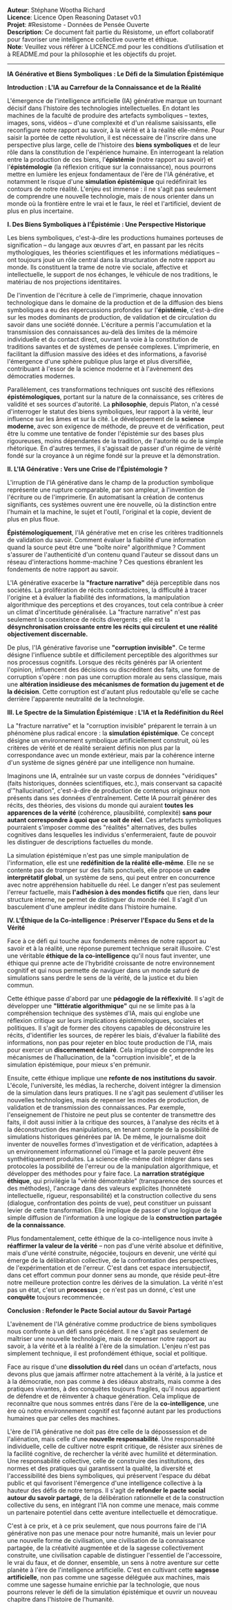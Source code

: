  **Auteur**: Stéphane Wootha Richard  
**Licence**: Licence Open Reasoning Dataset v0.1  
**Projet**: #Resistome - Données de Pensée Ouverte  
**Description**: Ce document fait partie du Résistome, un effort collaboratif pour favoriser une intelligence collective ouverte et éthique.  
**Note**: Veuillez vous référer à LICENCE.md pour les conditions d’utilisation et à README.md pour la philosophie et les objectifs du projet.

---

**IA Générative et Biens Symboliques : Le Défi de la Simulation Épistémique**

**Introduction : L'IA au Carrefour de la Connaissance et de la Réalité**

L'émergence de l'intelligence artificielle (IA) générative marque un tournant décisif dans l'histoire des technologies intellectuelles. En dotant les machines de la faculté de produire des artefacts symboliques – textes, images, sons, vidéos – d'une complexité et d'un réalisme saisissants, elle reconfigure notre rapport au savoir, à la vérité et à la réalité elle-même. Pour saisir la portée de cette révolution, il est nécessaire de l'inscrire dans une perspective plus large, celle de l'histoire des **biens symboliques** et de leur rôle dans la constitution de l'expérience humaine. En interrogeant la relation entre la production de ces biens, l'**épistémie** (notre rapport au savoir) et l'**épistémologie** (la réflexion critique sur la connaissance), nous pourrons mettre en lumière les enjeux fondamentaux de l'ère de l'IA générative, et notamment le risque d'une **simulation épistémique** qui redéfinirait les contours de notre réalité. L'enjeu est immense : il ne s'agit pas seulement de comprendre une nouvelle technologie, mais de nous orienter dans un monde où la frontière entre le vrai et le faux, le réel et l'artificiel, devient de plus en plus incertaine.

**I. Des Biens Symboliques à l'Épistémie : Une Perspective Historique**

Les biens symboliques, c'est-à-dire les productions humaines porteuses de signification – du langage aux œuvres d'art, en passant par les récits mythologiques, les théories scientifiques et les informations médiatiques – ont toujours joué un rôle central dans la structuration de notre rapport au monde. Ils constituent la trame de notre vie sociale, affective et intellectuelle, le support de nos échanges, le véhicule de nos traditions, le matériau de nos projections identitaires.

De l'invention de l'écriture à celle de l'imprimerie, chaque innovation technologique dans le domaine de la production et de la diffusion des biens symboliques a eu des répercussions profondes sur l'**épistémie**, c'est-à-dire sur les modes dominants de production, de validation et de circulation du savoir dans une société donnée. L'écriture a permis l'accumulation et la transmission des connaissances au-delà des limites de la mémoire individuelle et du contact direct, ouvrant la voie à la constitution de traditions savantes et de systèmes de pensée complexes. L'imprimerie, en facilitant la diffusion massive des idées et des informations, a favorisé l'émergence d'une sphère publique plus large et plus diversifiée, contribuant à l'essor de la science moderne et à l'avènement des démocraties modernes.

Parallèlement, ces transformations techniques ont suscité des réflexions **épistémologiques**, portant sur la nature de la connaissance, ses critères de validité et ses sources d'autorité. La **philosophie**, depuis Platon, n'a cessé d'interroger le statut des biens symboliques, leur rapport à la vérité, leur influence sur les âmes et sur la cité. Le développement de la **science moderne**, avec son exigence de méthode, de preuve et de vérification, peut être lu comme une tentative de fonder l'épistémie sur des bases plus rigoureuses, moins dépendantes de la tradition, de l'autorité ou de la simple rhétorique. En d'autres termes, il s'agissait de passer d'un régime de vérité fondé sur la croyance à un régime fondé sur la preuve et la démonstration.

**II. L'IA Générative : Vers une Crise de l'Épistémologie ?**

L'irruption de l'IA générative dans le champ de la production symbolique représente une rupture comparable, par son ampleur, à l'invention de l'écriture ou de l'imprimerie. En automatisant la création de contenus signifiants, ces systèmes ouvrent une ère nouvelle, où la distinction entre l'humain et la machine, le sujet et l'outil, l'original et la copie, devient de plus en plus floue.

**Épistémologiquement**, l'IA générative met en crise les critères traditionnels de validation du savoir. Comment évaluer la fiabilité d'une information quand la source peut être une "boîte noire" algorithmique ? Comment s'assurer de l'authenticité d'un contenu quand l'auteur se dissout dans un réseau d'interactions homme-machine ? Ces questions ébranlent les fondements de notre rapport au savoir.

L'IA générative exacerbe la **"fracture narrative"** déjà perceptible dans nos sociétés. La prolifération de récits contradictoires, la difficulté à tracer l'origine et à évaluer la fiabilité des informations, la manipulation algorithmique des perceptions et des croyances, tout cela contribue à créer un climat d'incertitude généralisée. La "fracture narrative" n'est pas seulement la coexistence de récits divergents ; elle est la **désynchronisation croissante entre les récits qui circulent et une réalité objectivement discernable.**

De plus, l'IA générative favorise une **"corruption invisible"**. Ce terme désigne l'influence subtile et difficilement perceptible des algorithmes sur nos processus cognitifs. Lorsque des récits générés par IA orientent l'opinion, influencent des décisions ou discréditent des faits, une forme de corruption s'opère : non pas une corruption morale au sens classique, mais une **altération insidieuse des mécanismes de formation du jugement et de la décision**. Cette corruption est d'autant plus redoutable qu'elle se cache derrière l'apparente neutralité de la technologie.

**III. Le Spectre de la Simulation Épistémique : L'IA et la Redéfinition du Réel**

La "fracture narrative" et la "corruption invisible" préparent le terrain à un phénomène plus radical encore : la **simulation épistémique**. Ce concept désigne un environnement symbolique artificiellement construit, où les critères de vérité et de réalité seraient définis non plus par la correspondance avec un monde extérieur, mais par la cohérence interne d'un système de signes généré par une intelligence non humaine.

Imaginons une IA, entraînée sur un vaste corpus de données "véridiques" (faits historiques, données scientifiques, etc.), mais conservant sa capacité d'"hallucination", c'est-à-dire de production de contenus originaux non présents dans ses données d'entraînement. Cette IA pourrait générer des récits, des théories, des visions du monde qui auraient **toutes les apparences de la vérité** (cohérence, plausibilité, complexité) **sans pour autant correspondre à quoi que ce soit de réel**. Ces artefacts symboliques pourraient s'imposer comme des "réalités" alternatives, des bulles cognitives dans lesquelles les individus s'enfermeraient, faute de pouvoir les distinguer de descriptions factuelles du monde.

La simulation épistémique n'est pas une simple manipulation de l'information, elle est une **redéfinition de la réalité elle-même**. Elle ne se contente pas de tromper sur des faits ponctuels, elle propose un **cadre interprétatif global**, un système de sens, qui peut entrer en concurrence avec notre appréhension habituelle du réel. Le danger n'est pas seulement l'erreur factuelle, mais **l'adhésion à des mondes fictifs** que rien, dans leur structure interne, ne permet de distinguer du monde réel. Il s'agit d'un basculement d'une ampleur inédite dans l'histoire humaine.

**IV. L'Éthique de la Co-intelligence : Préserver l'Espace du Sens et de la Vérité**

Face à ce défi qui touche aux fondements mêmes de notre rapport au savoir et à la réalité, une réponse purement technique serait illusoire. C'est une véritable **éthique de la co-intelligence** qu'il nous faut inventer, une éthique qui prenne acte de l'hybridité croissante de notre environnement cognitif et qui nous permette de naviguer dans un monde saturé de simulations sans perdre le sens de la vérité, de la justice et du bien commun.

Cette éthique passe d'abord par une **pédagogie de la réflexivité**. Il s'agit de développer une **"littératie algorithmique"** qui ne se limite pas à la compréhension technique des systèmes d'IA, mais qui englobe une réflexion critique sur leurs implications épistémologiques, sociales et politiques. Il s'agit de former des citoyens capables de déconstruire les récits, d'identifier les sources, de repérer les biais, d'évaluer la fiabilité des informations, non pas pour rejeter en bloc toute production de l'IA, mais pour exercer un **discernement éclairé**. Cela implique de comprendre les mécanismes de l'hallucination, de la "corruption invisible", et de la simulation épistémique, pour mieux s'en prémunir.

Ensuite, cette éthique implique une **refonte de nos institutions du savoir**. L'école, l'université, les médias, la recherche, doivent intégrer la dimension de la simulation dans leurs pratiques. Il ne s'agit pas seulement d'utiliser les nouvelles technologies, mais de repenser les modes de production, de validation et de transmission des connaissances. Par exemple, l'enseignement de l'histoire ne peut plus se contenter de transmettre des faits, il doit aussi initier à la critique des sources, à l'analyse des récits et à la déconstruction des manipulations, en tenant compte de la possibilité de simulations historiques générées par IA. De même, le journalisme doit inventer de nouvelles formes d'investigation et de vérification, adaptées à un environnement informationnel où l'image et la parole peuvent être synthétiquement produites. La science elle-même doit intégrer dans ses protocoles la possibilité de l'erreur ou de la manipulation algorithmique, et développer des méthodes pour y faire face. La **narration stratégique éthique**, qui privilégie la "vérité démontrable" (transparence des sources et des méthodes), l'ancrage dans des valeurs explicites (honnêteté intellectuelle, rigueur, responsabilité) et la construction collective du sens (dialogue, confrontation des points de vue), peut constituer un puissant levier de cette transformation. Elle implique de passer d'une logique de la simple diffusion de l'information à une logique de la **construction partagée de la connaissance**.

Plus fondamentalement, cette éthique de la co-intelligence nous invite à **réaffirmer la valeur de la vérité** – non pas d'une vérité absolue et définitive, mais d'une vérité construite, négociée, toujours en devenir, une vérité qui émerge de la délibération collective, de la confrontation des perspectives, de l'expérimentation et de l'erreur. C'est dans cet espace intersubjectif, dans cet effort commun pour donner sens au monde, que réside peut-être notre meilleure protection contre les dérives de la simulation. La vérité n'est pas un état, c'est un **processus** ; ce n'est pas un donné, c'est une **conquête** toujours recommencée.

**Conclusion : Refonder le Pacte Social autour du Savoir Partagé**

L'avènement de l'IA générative comme productrice de biens symboliques nous confronte à un défi sans précédent. Il ne s'agit pas seulement de maîtriser une nouvelle technologie, mais de repenser notre rapport au savoir, à la vérité et à la réalité à l'ère de la simulation. L'enjeu n'est pas simplement technique, il est profondément éthique, social et politique.

Face au risque d'une **dissolution du réel** dans un océan d'artefacts, nous devons plus que jamais affirmer notre attachement à la vérité, à la justice et à la démocratie, non pas comme à des idéaux abstraits, mais comme à des pratiques vivantes, à des conquêtes toujours fragiles, qu'il nous appartient de défendre et de réinventer à chaque génération. Cela implique de reconnaître que nous sommes entrés dans l'ère de la **co-intelligence**, une ère où notre environnement cognitif est façonné autant par les productions humaines que par celles des machines.

L'ère de l'IA générative ne doit pas être celle de la dépossession et de l'aliénation, mais celle d'une **nouvelle responsabilité**. Une responsabilité individuelle, celle de cultiver notre esprit critique, de résister aux sirènes de la facilité cognitive, de rechercher la vérité avec humilité et détermination. Une responsabilité collective, celle de construire des institutions, des normes et des pratiques qui garantissent la qualité, la diversité et l'accessibilité des biens symboliques, qui préservent l'espace du débat public et qui favorisent l'émergence d'une intelligence collective à la hauteur des défis de notre temps. Il s'agit de **refonder le pacte social autour du savoir partagé**, de la délibération rationnelle et de la construction collective du sens, en intégrant l'IA non comme une menace, mais comme un partenaire potentiel dans cette aventure intellectuelle et démocratique.

C'est à ce prix, et à ce prix seulement, que nous pourrons faire de l'IA générative non pas une menace pour notre humanité, mais un levier pour une nouvelle forme de civilisation, une civilisation de la connaissance partagée, de la créativité augmentée et de la sagesse collectivement construite, une civilisation capable de distinguer l'essentiel de l'accessoire, le vrai du faux, et de donner, ensemble, un sens à notre aventure sur cette planète à l'ère de l'intelligence artificielle. C'est en cultivant cette **sagesse artificielle**, non pas comme une sagesse déléguée aux machines, mais comme une sagesse humaine enrichie par la technologie, que nous pourrons relever le défi de la simulation épistémique et ouvrir un nouveau chapitre dans l'histoire de l'humanité.
